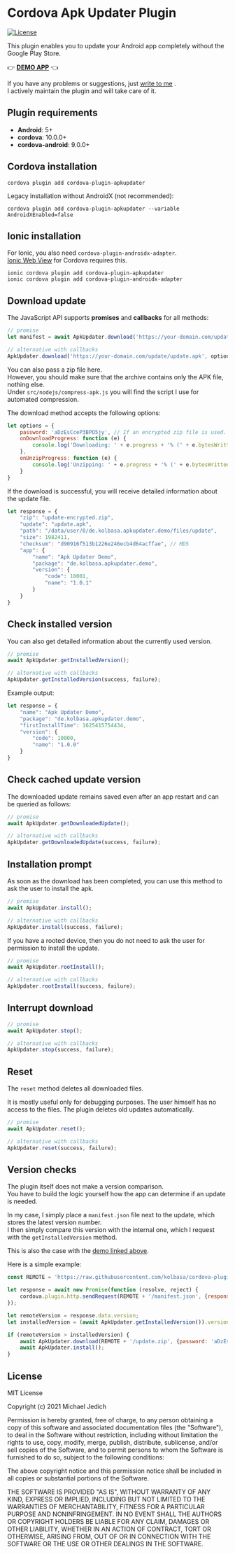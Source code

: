 # Cordova Apk Updater Plugin

[![License](https://img.shields.io/badge/license-MIT-blue.svg)](https://github.com/kolbasa/cordova-plugin-apkupdater/blob/master/LICENSE)

This plugin enables you to update your Android app completely without the Google Play Store.

&#128073; **[DEMO APP](https://github.com/kolbasa/cordova-plugin-apkupdater-demo)** &#128072;

If you have any problems or suggestions, just [write to me](https://github.com/kolbasa/cordova-plugin-apkupdater/issues)
.  
I actively maintain the plugin and will take care of it.

## Plugin requirements

* **Android**: 5+
* **cordova**: 10.0.0+
* **cordova-android**: 9.0.0+

## Cordova installation

    cordova plugin add cordova-plugin-apkupdater

Legacy installation without AndroidX (not recommended):

    cordova plugin add cordova-plugin-apkupdater --variable AndroidXEnabled=false

## Ionic installation

For Ionic, you also need `cordova-plugin-androidx-adapter`.  
[Ionic Web View](https://github.com/ionic-team/cordova-plugin-ionic-webview) for Cordova requires this.

    ionic cordova plugin add cordova-plugin-apkupdater
    ionic cordova plugin add cordova-plugin-androidx-adapter

## Download update

The JavaScript API supports **promises** and **callbacks** for all methods:

```js
// promise
let manifest = await ApkUpdater.download('https://your-domain.com/update/update.apk', options);

// alternative with callbacks
ApkUpdater.download('https://your-domain.com/update/update.apk', options, success, failure);
```

You can also pass a zip file here.  
However, you should make sure that the archive contains only the APK file, nothing else.  
Under `src/nodejs/compress-apk.js` you will find the script I use for automated compression.

The download method accepts the following options:

```js
let options = {
    password: 'aDzEsCceP3BPO5jy', // If an encrypted zip file is used.
    onDownloadProgress: function (e) {
        console.log('Downloading: ' + e.progress + '% (' + e.bytesWritten + '/' + e.bytes + ')');
    },
    onUnzipProgress: function (e) {
        console.log('Unzipping: ' + e.progress + '% (' + e.bytesWritten + '/' + e.bytes + ')');
    }
}
```

If the download is successful, you will receive detailed information about the update file.

```js
let response = {
    "zip": "update-encrypted.zip",
    "update": "update.apk",
    "path": "/data/user/0/de.kolbasa.apkupdater.demo/files/update",
    "size": 1982411,
    "checksum": "d90916f513b1226e246ecb4d64acffae", // MD5
    "app": {
        "name": "Apk Updater Demo",
        "package": "de.kolbasa.apkupdater.demo",
        "version": {
            "code": 10001,
            "name": "1.0.1"
        }
    }
}
```

## Check installed version

You can also get detailed information about the currently used version.

```js
// promise
await ApkUpdater.getInstalledVersion();

// alternative with callbacks
ApkUpdater.getInstalledVersion(success, failure);
```

Example output:

```js
let response = {
    "name": "Apk Updater Demo",
    "package": "de.kolbasa.apkupdater.demo",
    "firstInstallTime": 1625415754434,
    "version": {
        "code": 10000,
        "name": "1.0.0"
    }
}
```

## Check cached update version

The downloaded update remains saved even after an app restart and can be queried as follows:

```js
// promise
await ApkUpdater.getDownloadedUpdate();

// alternative with callbacks
ApkUpdater.getDownloadedUpdate(success, failure);
```

## Installation prompt

As soon as the download has been completed, you can use this method to ask the user to install the apk.

```js
// promise
await ApkUpdater.install();

// alternative with callbacks
ApkUpdater.install(success, failure);
```

If you have a rooted device, then you do not need to ask the user for permission to install the update.

```js
// promise
await ApkUpdater.rootInstall();

// alternative with callbacks
ApkUpdater.rootInstall(success, failure);
```

## Interrupt download

```js
// promise
await ApkUpdater.stop();

// alternative with callbacks
ApkUpdater.stop(success, failure);
```

## Reset

The `reset` method deletes all downloaded files.

It is mostly useful only for debugging purposes. The user himself has no access to the files. The plugin deletes old
updates automatically.

```js
// promise
await ApkUpdater.reset();

// alternative with callbacks
ApkUpdater.reset(success, failure);
```

## Version checks

The plugin itself does not make a version comparison.  
You have to build the logic yourself how the app can determine if an update is needed.

In my case, I simply place a `manifest.json` file next to the update, which stores the latest version number.  
I then simply compare this version with the internal one, which I request with the `getInstalledVersion` method.

This is also the case with
the [demo linked above](https://github.com/kolbasa/cordova-plugin-apkupdater-demo/tree/master/update).

Here is a simple example:
```js
const REMOTE = 'https://raw.githubusercontent.com/kolbasa/cordova-plugin-apkupdater-demo/master/update';

let response = await new Promise(function (resolve, reject) {
    cordova.plugin.http.sendRequest(REMOTE + '/manifest.json', {responseType: 'json', method: 'get'}, resolve, reject);
});

let remoteVersion = response.data.version;
let installedVersion = (await ApkUpdater.getInstalledVersion()).version.name;

if (remoteVersion > installedVersion) {
    await ApkUpdater.download(REMOTE + '/update.zip', {password: 'aDzEsCceP3BPO5jy', onDownloadProgress: console.log});
    await ApkUpdater.install();
}
```

## License

MIT License

Copyright (c) 2021 Michael Jedich

Permission is hereby granted, free of charge, to any person obtaining a copy of this software and associated
documentation files (the "Software"), to deal in the Software without restriction, including without limitation the
rights to use, copy, modify, merge, publish, distribute, sublicense, and/or sell copies of the Software, and to permit
persons to whom the Software is furnished to do so, subject to the following conditions:

The above copyright notice and this permission notice shall be included in all copies or substantial portions of the
Software.

THE SOFTWARE IS PROVIDED "AS IS", WITHOUT WARRANTY OF ANY KIND, EXPRESS OR IMPLIED, INCLUDING BUT NOT LIMITED TO THE
WARRANTIES OF MERCHANTABILITY, FITNESS FOR A PARTICULAR PURPOSE AND NONINFRINGEMENT. IN NO EVENT SHALL THE AUTHORS OR
COPYRIGHT HOLDERS BE LIABLE FOR ANY CLAIM, DAMAGES OR OTHER LIABILITY, WHETHER IN AN ACTION OF CONTRACT, TORT OR
OTHERWISE, ARISING FROM, OUT OF OR IN CONNECTION WITH THE SOFTWARE OR THE USE OR OTHER DEALINGS IN THE SOFTWARE.
